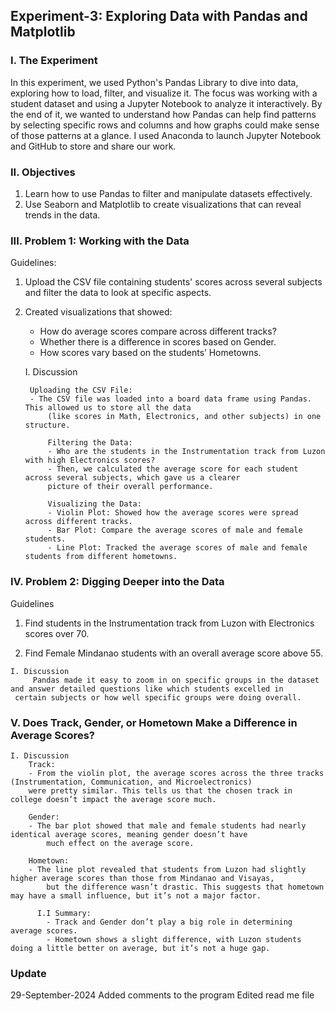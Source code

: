 ## Experiment-3: Exploring Data with Pandas and Matplotlib

### I. The Experiment

In this experiment, we used Python's Pandas Library to dive into data, exploring how to load, filter, and visualize it. The focus was working with a student dataset and using a Jupyter Notebook to analyze it interactively. By the end of it, we wanted to understand how Pandas can help find patterns by selecting specific rows and columns and how graphs could make sense of those patterns at a glance.
I used Anaconda to launch Jupyter Notebook and GitHub to store and share our work.

### II. Objectives
1. Learn how to use Pandas to filter and manipulate datasets effectively.
2. Use Seaborn and Matplotlib to create visualizations that can reveal trends in the data.
 
### III. Problem 1: Working with the Data
Guidelines: 

1. Upload the CSV file containing students' scores across several subjects and filter the data to look at specific aspects.   
2. Created visualizations that showed:
	- How do average scores compare across different tracks?
	- Whether there is a difference in scores based on Gender.
	- How scores vary based on the students’ Hometowns.

   I. Discussion

   		Uploading the CSV File:
	  	- The CSV file was loaded into a board data frame using Pandas. This allowed us to store all the data 
	    	(like scores in Math, Electronics, and other subjects) in one structure.

     		Filtering the Data:
	      	- Who are the students in the Instrumentation track from Luzon with high Electronics scores?
	      	- Then, we calculated the average score for each student across several subjects, which gave us a clearer 
	       	picture of their overall performance.
   
	      	Visualizing the Data:
	  		- Violin Plot: Showed how the average scores were spread across different tracks.
	  		- Bar Plot: Compare the average scores of male and female students.
	  		- Line Plot: Tracked the average scores of male and female students from different hometowns.
     
### IV. Problem 2: Digging Deeper into the Data
  Guidelines
  1. Find students in the Instrumentation track from Luzon with Electronics scores over 70.
  
  2. Find Female Mindanao students with an overall average score above 55.
   
   	I. Discussion
       	 Pandas made it easy to zoom in on specific groups in the dataset and answer detailed questions like which students excelled in 
	 certain subjects or how well specific groups were doing overall.
 
  ### V. Does Track, Gender, or Hometown Make a Difference in Average Scores?
 	
   	I. Discussion 
  		Track:
   		- From the violin plot, the average scores across the three tracks (Instrumentation, Communication, and Microelectronics) 
   		were pretty similar. This tells us that the chosen track in college doesn’t impact the average score much.
     
  		Gender:
   		- The bar plot showed that male and female students had nearly identical average scores, meaning gender doesn’t have 
    		much effect on the average score.
      
  		Hometown:
   		- The line plot revealed that students from Luzon had slightly higher average scores than those from Mindanao and Visayas, 
    		but the difference wasn’t drastic. This suggests that hometown may have a small influence, but it’s not a major factor.
   
	      I.I Summary:
	      	- Track and Gender don’t play a big role in determining average scores.
	      	- Hometown shows a slight difference, with Luzon students doing a little better on average, but it’s not a huge gap.

### Update
29-September-2024
Added comments to the program 
Edited read me file
